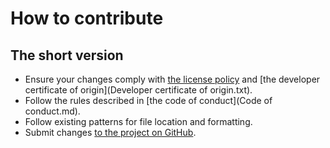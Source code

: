 # How to contribute

## The short version

* Ensure your changes comply with [the license policy](LICENSE.md) and [the developer certificate of origin](Developer certificate of origin.txt).
* Follow the rules described in [the code of conduct](Code of conduct.md).
* Follow existing patterns for file location and formatting.
* Submit changes [to the project on GitHub](https://github.com/stilist/john-dee).
